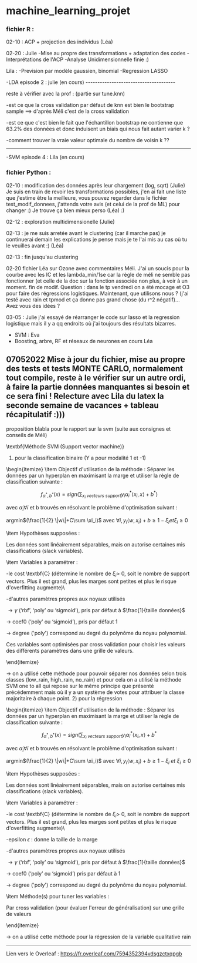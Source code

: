 # machine_learning_projet

### fichier R : 
02-10 : ACP + projection des individus (Léa)

02-20 : Julie
-Mise au propre des transformations + adaptation des codes
-Interprétations de l'ACP 
-Analyse Unidimensionnelle finie :)

Lila :
-Prevision par modèle gaussien, binomial 
-Regression LASSO 

-LDA episode 2 : julie (en cours) --------------------------------------

reste à vérifier avec la prof : (partie sur tune.knn)

-est ce que la cross validation par défaut de knn est bien le bootstrap sample ==> d'après Méli c'est de la cross validation 

-est ce que c'est bien le fait que l'échantillon bootstrap ne contienne que 63.2% des données et donc induisent un biais qui nous fait autant varier k ?

-comment trouver la vraie valeur optimale du nombre de voisin k ?? 

------------------------------------------------------------------

-SVM episode 4 : Lila (en cours)


### fichier Python : 
02-10 : modification des données après leur chargement (log, sqrt) (Julie)
Je suis en train de revoir les transformations possibles, j'en ai fait une liste que j'estime être la meilleure, vous pouvez regarder dans le fichier test_modif_donnees, j'attends votre avis (et celui de la prof de ML) pour changer :)
Je trouve ça bien mieux perso (Léa) :)

02-12 : exploration multidimensionelle (Julie)

02-13 : je me suis arretée avant le clustering (car il marche pas) je continuerai demain les explications je pense mais je te l'ai mis au cas où tu le veuilles avant :) (Léa)

02-13 : fin jusqu'au clustering

02-20 fichier Léa sur Ozone avec commentaires Méli. J'ai un soucis pour la courbe avec les IC et les lambda_min/1se car la règle de méli ne semble pas fonctionner (et celle de la doc sur la fonction associée non plus, à voir à un moment. fin de modif. Question : dans le tp vendredi on a été mocage et O3 pour faire des régressions logistiques. Maintenant, que utilisons nous ? (j'ai testé avec rain et tpmod et ça donne pas grand chose (du r^2 négatif)... Avez vous des idées ?

03-05 : Julie j'ai essayé de réarranger le code sur lasso et la regression logistique mais il y a qq endroits où j'ai toujours des résultats bizarres. 

- SVM : Eva
- Boosting, arbre, RF et réseaux de neurones en cours Léa 

07052022 Mise à jour du fichier, mise au propre des tests et tests MONTE CARLO, normalement tout compile, reste à le vérifier sur un autre ordi, à faire la partie données manquantes si besoin et ce sera fini ! Relecture avec Lila du latex la seconde semaine de vacances + tableau récapitulatif :))) 
-------------------------------------------
proposition blabla pour le rapport sur la svm (suite aux consignes et conseils de Méli)

\textbf{Méthode SVM (Support vector machine)}

1) pour la classification binaire (Y a pour modalité 1 et -1)

\begin{itemize}
\item Objectif d'utilisation de la méthode : 
Séparer les données par un hyperplan en maximisant la marge et utiliser la règle de classification suivante : 

$$\ f_{\alpha^\ast,b^\ast}(x)=sign(\sum_{x_i \ vecteurs \ support} y_i \alpha_i^\ast \langle x_i,x\rangle+b^\ast)$$

avec $\alpha_i \forall i$ et b trouvés en résolvant le problème d'optimisation suivant : 

argmin$(\frac{1}{2} \|w\|+C\sum \xi_i)$ avec $\forall i, y_i\langle w,x_i\rangle+b \geq 1- \xi_i et \xi_i \geq 0$

\item Hypothèses supposées :

Les données sont linéairement séparables, mais on autorise certaines mis classifications (slack variables). 

\item Variables à paramétrer :  

-le cost \textbf{C} (détermine le nombre de $\xi_i >$ 0, soit le nombre de support vectors. Plus il est grand, plus les marges sont petites et plus le risque d'overfitting augmente)\\

-d'autres paramètres propres aux noyaux utilisés 

$\rightarrow \gamma$ (‘rbf’, ‘poly’ ou ‘sigmoid’), pris par défaut à $\frac{1}{taille données}$

$\rightarrow$ coef0 (‘poly’ ou ‘sigmoid’), pris par défaut 1

$\rightarrow$ degree ('poly') correspond au degré du polynôme du noyau polynomial. 

Ces variables sont optimisées par cross validation pour choisir les valeurs des différents paramètres dans une grille de valeurs. 

\end{itemize}

$\rightarrow$ on a utilisé cette méthode pour pouvoir séparer nos données selon trois classes (low\_rain, high\_rain, no\_rain) et pour cela on a utilisé la méthode SVM one to all qui repose sur le même principe que présenté précédemment mais où il y a un système de votes pour attribuer la classe majoritaire à chaque point. 
2) pour la régression

\begin{itemize}
\item Objectif d'utilisation de la méthode : 
Séparer les données par un hyperplan en maximisant la marge et utiliser la règle de classification suivante : 

$$\ f_{\alpha^\ast,b^\ast}(x)=sign(\sum_{x_i \ vecteurs \ support} y_i \alpha_i^\ast \langle x_i,x\rangle+b^\ast$$

avec $\alpha_i \forall i$ et b trouvés en résolvant le problème d'optimisation suivant : 

argmin$(\frac{1}{2} \|w\|+C\sum \xi_i)$ avec $\forall i, y_i\langle w,x_i\rangle+b \geq 1- \xi_i \ et \ \xi_i \geq 0$

\item Hypothèses supposées :

Les données sont linéairement séparables, mais on autorise certaines mis classifications (slack variables). 

\item Variables à paramétrer :  

-le cost \textbf{C} (détermine le nombre de $\xi_i >$ 0, soit le nombre de support vectors. Plus il est grand, plus les marges sont petites et plus le risque d'overfitting augmente)\\

-epsilon $\epsilon$ : donne la taille de la marge

-d'autres paramètres propres aux noyaux utilisés 

$\rightarrow \gamma$ (‘rbf’, ‘poly’ ou ‘sigmoid’), pris par défaut à $\frac{1}{taille données}$

$\rightarrow$ coef0 (‘poly’ ou ‘sigmoid’) pris par défaut à 1

$\rightarrow$ degree ('poly') correspond au degré du polynôme du noyau polynomial. 

\item Méthode(s) pour tuner les variables : 

Par cross validation (pour évaluer l'erreur de généralisation) sur une grille de valeurs 




\end{itemize}

$\rightarrow$ on a utilisé cette méthode pour la régression de la variable qualitative rain

------------------------------------------------------------------
Lien vers le Overleaf : https://fr.overleaf.com/7594352394vdsgzctxqpgb
